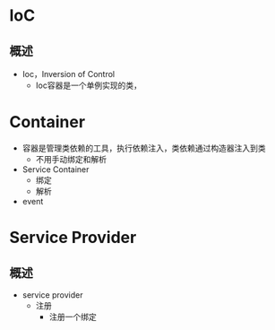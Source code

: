 # IoC
## 概述
- Ioc，Inversion of Control
	- Ioc容器是一个单例实现的类，

# Container
- 容器是管理类依赖的工具，执行依赖注入，类依赖通过构造器注入到类
	- 不用手动绑定和解析
- Service Container
	- 绑定
	- 解析 
- event

# Service Provider
## 概述
- service provider
	- 注册
		- 注册一个绑定